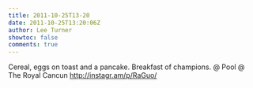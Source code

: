 ```yaml
---
title: 2011-10-25T13-20
date: 2011-10-25T13:20:06Z
author: Lee Turner
showtoc: false
comments: true
---
```


Cereal, eggs on toast and a pancake. Breakfast of champions.   @ Pool @ The Royal Cancun http://instagr.am/p/RaGuo/

